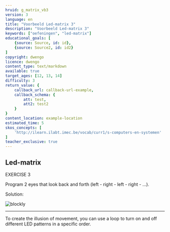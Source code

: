 ```yaml
---
hruid: g_matrix_vb3
version: 3
language: en
title: "Voorbeeld Led-matrix 3"
description: "Voorbeeld Led-matrix 3"
keywords: ["oefeningen", "led-matrix"]
educational_goals: [
    {source: Source, id: id}, 
    {source: Source2, id: id2}
]
copyright: dwengo
licence: dwengo
content_type: text/markdown
available: true
target_ages: [12, 13, 14]
difficulty: 3
return_value: {
    callback_url: callback-url-example,
    callback_schema: {
        att: test,
        att2: test2
    }
}
content_location: example-location
estimated_time: 5
skos_concepts: [
    'http://ilearn.ilabt.imec.be/vocab/curr1/s-computers-en-systemen'
]
teacher_exclusive: true
---
```

## Led-matrix

EXERCISE 3

Program 2 eyes that look back and forth (left - right - left - right - ...).

Solution:  

![blockly](@learning-object/matrix_m3/nl/3)

***

<div class="alert alert-box alert-success">
To create the illusion of movement, you can use a loop to turn on and off different LED patterns in a specific order.
</div>